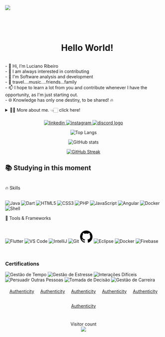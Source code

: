<div>
<img src="https://github.com/Anmol-Baranwal/Cool-GIFs-For-GitHub/assets/74038190/d48893bd-0757-481c-8d7e-ba3e163feae7" />

<br><br>

</div> 

<!--título-->
<div id="user-content-toc">
  <ul align="center">
    <summary><h1 style="display: inline-block">Hello World!</h1></summary>
</div>

<!-- Presentation -->
<p>
- 👋 Hi, I’m Luciano Ribeiro<br/>
- 👀 I am always interested in contributing<br/>
- 🌱 I'm Software analysis and development<br/>
- 💞️ travel....music....friends...family<br/>
- 📫 I hope to learn a lot from you and contribute whenever I have the opportunity, as I'm just starting out. <br/>
- 🌐 Knowledge has only one destiny, to be shared! 🔥 
<details>
  <summary>👨‍💻 More about me. 👈🏻 click here! </summary>

  - 🌱 I'm passionate about challenges and I'm obsessed with overcoming them, lol. Java, Dart and Flutter are my focus at the moment...<br/>

  - 🔭 I am open to partnerships in projects, work that impacts lives in the best sense of the word, I hope to always find new friends, tutors, mentors, project partners here. 😈👾🙌🏼😎🌐 .<br/>
  
</details>

</p>

###

<div align="center">
 <a href="https://www.linkedin.com/in/luciano-ribeiro-559a05307">
    <img src="https://img.shields.io/badge/LinkedIn-0077B5?style=for-the-badge&logo=linkedin&logoColor=white" alt="linkedin">
  </a>
  <a href="https://www.instagram.com/luciano.ribeiro80/">
    <img src="https://img.shields.io/badge/Instagram-8b0000?style=for-the-badge&logo=instagram&logoColor=white" alt="instagram">
  </a>
  <a href="https://discord.gg/95n7B3cEV9">
   <img src="https://img.shields.io/static/v1?message=Discord&logo=discord&label=&color=7289DA&logoColor=white&labelColor=&style=for-the-badge"  alt="discord logo">
  </a>
</div>

<div align="center">
  
![Top Langs](https://github-readme-stats.vercel.app/api/top-langs/?username=jhonnylucius&theme=midnight-purple&layout=compact&bg_color=000&border_color=8300ff&text_color=FFF)

![GitHub stats](https://github-readme-stats.vercel.app/api?username=jhonnylucius&hide_title=true&border_color=8300ff&theme=midnight-purple&show_icons=true)

[![GitHub Streak](https://streak-stats.demolab.com/?user=jhonnylucius&theme=midnight-purple&background=000&border=8300ff&dates=FFF)](https://git.io/streak-stats)

</div>

## 📚 Studying in this moment

</br>
🔥 Skills</br>
</br>
<p align="side"> 
   <img src="https://cdn.jsdelivr.net/gh/devicons/devicon/icons/java/java-original.svg" width="40px" alt="Java"/> 
   <img src="https://cdn.jsdelivr.net/gh/devicons/devicon/icons/dart/dart-original.svg" width="40px" alt="Dart"/>
   <img src="https://cdn.jsdelivr.net/gh/devicons/devicon/icons/html5/html5-original.svg" width="40px" alt="HTML5"/> 
   <img src="https://cdn.jsdelivr.net/gh/devicons/devicon/icons/css3/css3-original.svg" width="40px" alt="CSS3"/> 
   <img src="https://cdn.jsdelivr.net/gh/devicons/devicon/icons/php/php-original.svg" width="40px" alt="PHP"/> 
   <img src="https://cdn.jsdelivr.net/gh/devicons/devicon/icons/javascript/javascript-original.svg" width="40px" alt="JavaScript"/> 
   <img src="https://cdn.jsdelivr.net/gh/devicons/devicon/icons/angularjs/angularjs-original.svg" width="40px" alt="Angular"/> 
   <img src="https://cdn.jsdelivr.net/gh/devicons/devicon/icons/docker/docker-original.svg" width="40px" alt="Docker"/> 
   <img src="https://cdn.jsdelivr.net/gh/devicons/devicon/icons/bash/bash-original.svg" width="40px" alt="Shell"/> 
</p>

   
🔧 Tools & Frameworks</br>
</br>
<p align="side"> 
   <img src="https://cdn.jsdelivr.net/gh/devicons/devicon/icons/flutter/flutter-original.svg" width="40px" alt="Flutter"/> 
   <img src="https://cdn.jsdelivr.net/gh/devicons/devicon/icons/vscode/vscode-original.svg" width="40px" alt="VS Code"/> 
   <img src="https://cdn.jsdelivr.net/gh/devicons/devicon/icons/intellij/intellij-original.svg" width="40px" alt="IntelliJ"/> 
   <img src="https://cdn.jsdelivr.net/gh/devicons/devicon/icons/git/git-original.svg" width="40px" alt="Git"/> 
   <img src="github.svg" width="40px" alt="GitHub"/>
   <img src="https://cdn.jsdelivr.net/gh/devicons/devicon/icons/eclipse/eclipse-original.svg" width="40px" alt="Eclipse"/> 
   <img src="https://cdn.jsdelivr.net/gh/devicons/devicon/icons/docker/docker-original.svg" width="40px" alt="Docker"/> 
   <img src="https://cdn.jsdelivr.net/gh/devicons/devicon/icons/firebase/firebase-plain.svg" width="40px" alt="Firebase"/>
</p>
</br>


<h3>Certifications</h3>
<div style="display: flex; justify-content: center; gap: 20px; flex-wrap: wrap;">
    <div>
        <img src="https://myhbp.org/hmm12/resources/badges/time_management/badge_time_management.png" alt="Gestão de Tempo" style="width: 50px; height: 50px;">
        <img src="https://myhbp.org/hmm12/resources/badges/stress_management/badge_stress_management.png" alt="Gestão de Estresse" style="width: 50px; height: 50px;">
        <img src="https://myhbp.org/hmm12/resources/badges/difficult_interactions/badge_difficult_interactions.png" alt="Interações Difíceis" style="width: 50px; height: 50px;">
        <img src="https://myhbp.org/hmm12/resources/badges/persuading_others/badge_persuading_others.png" alt="Persuadir Outras Pessoas" style="width: 50px; height: 50px;">
        <img src="https://myhbp.org/hmm12/resources/badges/decision_making/badge_decision_making.png" alt="Tomada de Decisão" style="width: 50px; height: 50px;">
        <img src="https://myhbp.org/hmm12/resources/badges/career_management/badge_career_management.png" alt="Gestão de Carreira" style="width: 50px; height: 50px;">
    </div>
    <a href="https://myhbp.org/hmm12/resources/badges/time_management/pt_BR/badge_time_management.html" target="_blank" style="display: inline-block; margin-bottom: 10px;">Authenticity</a>
    <a href="https://myhbp.org/hmm12/resources/badges/stress_management/pt_BR/badge_stress_management.html" target="_blank" style="display: inline-block; margin-bottom: 10px;">Authenticity</a>
    <a href="https://myhbp.org/hmm12/resources/badges/difficult_interactions/pt_BR/badge_difficult_interactions.html" target="_blank" style="display: inline-block; margin-bottom: 10px;">Authenticity</a>
    <a href="https://myhbp.org/hmm12/resources/badges/persuading_others/pt_BR/badge_persuading_others.html" target="_blank" style="display: inline-block; margin-bottom: 10px;">Authenticity</a>
    <a href="https://myhbp.org/hmm12/resources/badges/decision_making/pt_BR/badge_decision_making.html" target="_blank" style="display: inline-block; margin-bottom: 10px;">Authenticity</a>
    <a href="https://myhbp.org/hmm12/resources/badges/career_management/pt_BR/badge_career_management.html" target="_blank" style="display: inline-block; margin-bottom: 10px;">Authenticity</a>
</div>

</br>
<p align="center">
  Visitor count<br>
  <img src="https://profile-counter.glitch.me/jhonnylucius/count.svg" />
</p>

  





